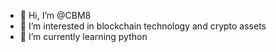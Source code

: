 - 👋 Hi, I’m @CBM8
- 👀 I’m interested in blockchain technology and crypto assets
- 🌱 I’m currently learning python

<!---
CBM8/CBM8 is a ✨ special ✨ repository because its `README.md` (this file) appears on your GitHub profile.
You can click the Preview link to take a look at your changes.
--->

